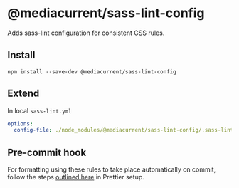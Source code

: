 # @mediacurrent/sass-lint-config

Adds sass-lint configuration for consistent CSS rules.

## Install

`npm install --save-dev @mediacurrent/sass-lint-config`

## Extend

In local `sass-lint.yml`

```yaml
options:
  config-file: ./node_modules/@mediacurrent/sass-lint-config/.sass-lint.yml
```

## Pre-commit hook
For formatting using these rules to take place automatically on commit, follow the steps [outlined here](https://github.com/mediacurrent/prettier-config#pre-commit-hook) in Prettier setup.
